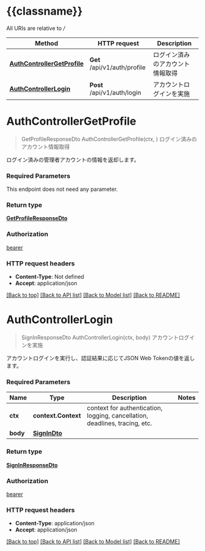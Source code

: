 # {{classname}}

All URIs are relative to */*

Method | HTTP request | Description
------------- | ------------- | -------------
[**AuthControllerGetProfile**](AuthApi.md#AuthControllerGetProfile) | **Get** /api/v1/auth/profile | ログイン済みのアカウント情報取得
[**AuthControllerLogin**](AuthApi.md#AuthControllerLogin) | **Post** /api/v1/auth/login | アカウントログインを実施

# **AuthControllerGetProfile**
> GetProfileResponseDto AuthControllerGetProfile(ctx, )
ログイン済みのアカウント情報取得

ログイン済みの管理者アカウントの情報を返却します。

### Required Parameters
This endpoint does not need any parameter.

### Return type

[**GetProfileResponseDto**](GetProfileResponseDto.md)

### Authorization

[bearer](../README.md#bearer)

### HTTP request headers

 - **Content-Type**: Not defined
 - **Accept**: application/json

[[Back to top]](#) [[Back to API list]](../README.md#documentation-for-api-endpoints) [[Back to Model list]](../README.md#documentation-for-models) [[Back to README]](../README.md)

# **AuthControllerLogin**
> SignInResponseDto AuthControllerLogin(ctx, body)
アカウントログインを実施

アカウントログインを実行し、認証結果に応じてJSON Web Tokenの値を返します。

### Required Parameters

Name | Type | Description  | Notes
------------- | ------------- | ------------- | -------------
 **ctx** | **context.Context** | context for authentication, logging, cancellation, deadlines, tracing, etc.
  **body** | [**SignInDto**](SignInDto.md)|  | 

### Return type

[**SignInResponseDto**](SignInResponseDto.md)

### Authorization

[bearer](../README.md#bearer)

### HTTP request headers

 - **Content-Type**: application/json
 - **Accept**: application/json

[[Back to top]](#) [[Back to API list]](../README.md#documentation-for-api-endpoints) [[Back to Model list]](../README.md#documentation-for-models) [[Back to README]](../README.md)

